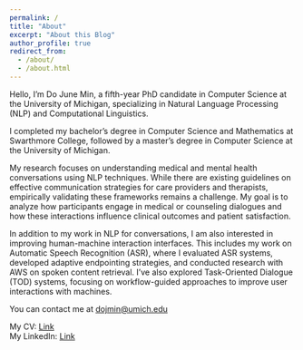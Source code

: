 ```yaml
---
permalink: /
title: "About"
excerpt: "About this Blog"
author_profile: true
redirect_from: 
  - /about/
  - /about.html
---
```



Hello, I’m Do June Min, a fifth-year PhD candidate in Computer Science at the University of Michigan, specializing in Natural Language Processing (NLP) and Computational Linguistics.

I completed my bachelor’s degree in Computer Science and Mathematics at Swarthmore College, followed by a master’s degree in Computer Science at the University of Michigan.

My research focuses on understanding medical and mental health conversations using NLP techniques. While there are existing guidelines on effective communication strategies for care providers and therapists, empirically validating these frameworks remains a challenge. My goal is to analyze how participants engage in medical or counseling dialogues and how these interactions influence clinical outcomes and patient satisfaction.

In addition to my work in NLP for conversations, I am also interested in improving human-machine interaction interfaces. This includes my work on Automatic Speech Recognition (ASR), where I evaluated ASR systems, developed adaptive endpointing strategies, and conducted research with AWS on spoken content retrieval. I’ve also explored Task-Oriented Dialogue (TOD) systems, focusing on workflow-guided approaches to improve user interactions with machines.

You can contact me at [dojmin@umich.edu](dojmin@umich.edu)

My CV: [Link](https://mindojune.github.io/files/cv.pdf)
\
My LinkedIn: [Link](https://www.linkedin.com/in/do-june-min-a11033190/)
